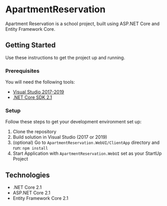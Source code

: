 # ApartmentReservation

Apartment Reservation is a school project, built using ASP.NET Core and Entity Framework Core.

## Getting Started

Use these instructions to get the project up and running.

### Prerequisites

You will need the following tools:

* [Visual Studio 2017-2019](https://www.visualstudio.com/downloads/)
* [.NET Core SDK 2.1](https://www.microsoft.com/net/download/dotnet-core/2.1)

### Setup

Follow these steps to get your development environment set up:

  1. Clone the repository
  1. Build solution in Visual Studio (2017 or 2019)
  1. (optional) Go to `ApartmentReservation.WebUI/ClientApp` directory and run: `npm install`
  1. Start Application with `ApartmentReservation.WebUI` set as your StartUp Project

## Technologies

* .NET Core 2.1
* ASP.NET Core 2.1
* Entity Framework Core 2.1

